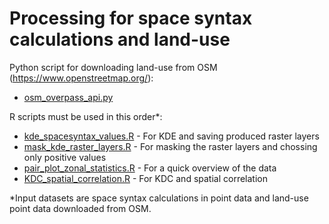 # Processing for space syntax calculations and land-use

Python script for downloading land-use from OSM (https://www.openstreetmap.org/):
   - [osm_overpass_api.py](https://github.com/maryandplus/space_syntax_scripts_thesis/blob/master/osm_overpass_api.py)

R scripts must be used in this order*:

  - [kde_spacesyntax_values.R](https://github.com/maryandplus/space_syntax_scripts_thesis/blob/master/kde_spacesyntax_values.R) - For KDE and saving produced raster layers 
  - [mask_kde_raster_layers.R](https://github.com/maryandplus/space_syntax_scripts_thesis/blob/master/mask_kde_raster_layers.R) - For masking the raster layers and chossing only positive values 
  - [pair_plot_zonal_statistics.R](https://github.com/maryandplus/space_syntax_scripts_thesis/blob/master/pair_plot_zonal_statistics.R) - For a quick overview of the data
  - [KDC_spatial_correlation.R](https://github.com/maryandplus/space_syntax_scripts_thesis/blob/master/KDC_spatial_correlation.R) - For KDC and spatial correlation 

*Input datasets are space syntax calculations in point data and land-use point data downloaded from OSM.
  
  


